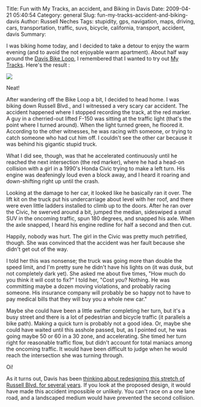 Title: Fun with My Tracks, an accident, and Biking in Davis
Date: 2009-04-21 05:40:54
Category: general
Slug: fun-my-tracks-accident-and-biking-davis
Author: Russell Neches
Tags: stupidity, gps, navigation, maps, driving, cars, transportation, traffic, suvs, bicycle, california, transport, accident, davis
Summary: 


I was biking home today, and I decided to take a detour to enjoy the
warm evening (and to avoid the not enjoyable warm apartment). About half
way around the [Davis Bike Loop](http://daviswiki.org/Davis_Bike_Loop),
I remembered that I wanted to try out [My
Tracks](http://mytracks.appspot.com/). Here's the result :

![](http://vort.org/media/images/bikeride_davis_1.png)

Neat!

After wandering off the Bike Loop a bit, I decided to head home. I was
biking down Russell Blvd., and I witnessed a very scary car accident.
The accident happened where I stopped recording the track, at the red
marker. A guy in a cherried-out lifted F-150 was sitting at the traffic
light (that's the point where I turned around). When the light turned
green, he floored it. According to the other witnesses, he was racing
with someone, or trying to catch someone who had cut him off. I couldn't
see the other car because it was behind his gigantic stupid truck.

What I did see, though, was that he accelerated continuously until he
reached the next intersection (the red marker), where he had a head-on
collision with a girl in a 1990's Honda Civic trying to make a left
turn. His engine was deafeningly loud even a block away, and I heard it
roaring and down-shifting right up until the crash.

Looking at the damage to her car, it looked like he basically ran it
over. The lift kit on the truck put his undercarriage about level with
her roof, and there were even little ladders installed to climb up to
the doors. After he ran over the Civic, he swerved around a bit, jumped
the median, sideswiped a small SUV in the oncoming traffic, spun 180
degrees, and snapped his axle. When the axle snapped, I heard his engine
redline for half a second and then cut.

Happily, nobody was hurt. The girl in the Civic was pretty much
petrified, though. She was convinced that the accident was her fault
because she didn't get out of the way.

I told her this was nonsense; the truck was going more than double the
speed limit, and I'm pretty sure he didn't have his lights on (it was
dusk, but not completely dark yet). She asked me about five times, "How
much do you think it will cost to fix?" I told her, "Cost *you*?
Nothing. He was committing maybe a dozen moving violations, and probably
racing someone. His insurance company will probably be so happy not to
have to pay medical bills that they will buy you a whole new car."

Maybe she could have been a little swifter completing her turn, but it's
a busy street and there is a lot of pedestrian and bicycle traffic (it
parallels a bike path). Making a quick turn is probably not a good idea.
Or, maybe she could have waited until this asshole passed, but, as I
pointed out, he was going maybe 50 or 60 in a 30 zone, and accelerating.
She timed her turn right for reasonable traffic flow, but didn't account
for total maniacs among the oncoming traffic. It would have been
difficult to judge when he would reach the intersection she was turning
through.

Oi!

As it turns out, Davis has been [thinking about redesigning this stretch
of Russell Blvd. for several
years](%0Ahttp://www.davisbicycles.org/projects/5thstreet/). If you look
at the proposed design, it would have made this accident impossible or
unlikely. You can't race on a one lane road, and a landscaped medium
would have prevented the second collision.
